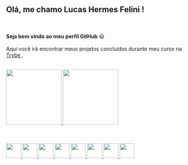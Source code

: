 ## Olá, me chamo Lucas Hermes Felini ! 
<br><br>
<strong>Seja bem vindo ao meu perfil GitHub</strong> :smiley:
<br><br>
Aqui você irá encontrar meus projetos concluídos durante meu curso na <a href="https://www.betrybe.com/" targe="_blank"> Trybe </a>.
<br><br>
<div>
<a href="https://github.com/LucasFelini">
<img height="150em" src="https://github-readme-stats.vercel.app/api/top-langs/?username=LucasFelini&layout=compact&langs_count=7&theme=dracula" />
<img height="150em" src="https://github-readme-stats.vercel.app/api?username=LucasFelini&show_icons=true&theme=dracula&include_all_commits=true&count_private=true" />
  
</div>
   
  <br><br>
  <img src="https://cdn.jsdelivr.net/gh/devicons/devicon/icons/git/git-original.svg" widht="40" height="40"/>
  <img src="https://cdn.jsdelivr.net/gh/devicons/devicon/icons/bash/bash-plain.svg" widht="40" height="40"/> 
  <img src="https://cdn.jsdelivr.net/gh/devicons/devicon/icons/css3/css3-original.svg" widht="40" height="40"/>
  <img src="https://cdn.jsdelivr.net/gh/devicons/devicon/icons/html5/html5-original.svg" widht="40" height="40"/>
  <img src="https://cdn.jsdelivr.net/gh/devicons/devicon/icons/javascript/javascript-original.svg" widht="40" height="40"/>
  <img src="https://cdn.jsdelivr.net/gh/devicons/devicon/icons/nodejs/nodejs-original.svg" widht="40" height="40"/>
  <img src="https://cdn.jsdelivr.net/gh/devicons/devicon/icons/python/python-plain-wordmark.svg" widht="40" height="40"/>
  <img src="https://cdn.jsdelivr.net/gh/devicons/devicon/icons/vscode/vscode-original.svg" widht="40" height="40"/>
  
          

